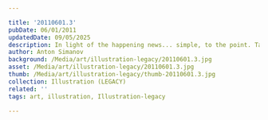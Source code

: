 ```yaml
---

title: '20110601.3'
pubDate: 06/01/2011
updatedDate: 09/05/2025
description: In light of the happening news... simple, to the point. Take it any way you wish. If you want my opinion, just ask.
author: Anton Simanov
background: /Media/art/illustration-legacy/20110601.3.jpg
asset: /Media/art/illustration-legacy/20110601.3.jpg
thumb: /Media/art/illustration-legacy/thumb-20110601.3.jpg
collection: Illustration (LEGACY)
related: ''
tags: art, illustration, Illustration-legacy

---
```


